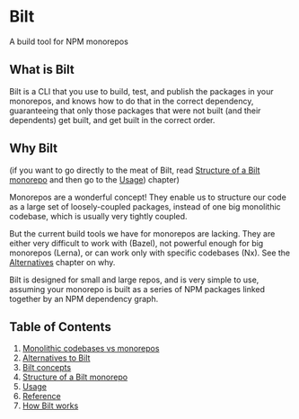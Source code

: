 <!-- markdownlint-disable MD033 -->
# Bilt

A build tool for NPM monorepos

## What is Bilt

Bilt is a CLI that you use to build, test, and publish the packages
in your monorepos, and knows how to do that in the correct dependency, guaranteeing that only
those packages that were not built (and their dependents) get built, and get built in the correct
order.

## Why Bilt

(if you want to go directly to the meat of Bilt, read
[Structure of a Bilt monorepo](./docs/monorepo-structure.md) and then
go to the [Usage](./docs/usage.md)) chapter)

Monorepos are a wonderful concept! They enable us to structure our code as a large set of
loosely-coupled packages, instead of one big monolithic codebase, which is usually very
tightly coupled.

But the current build tools we have for monorepos are lacking. They are either very difficult
to work with (Bazel), not powerful enough for big monorepos (Lerna), or can work only with
specific codebases (Nx). See the [Alternatives](./docs/alternatives.md) chapter on why.

Bilt is designed for small and large repos, and is very simple to use, assuming your
monorepo is built as a series of NPM packages linked together by an NPM dependency graph.

## Table of Contents

1. [Monolithic codebases vs monorepos](./docs/monolithic-vs-monorepos.md)
1. [Alternatives to Bilt](./docs/alternatives.md)
1. [Bilt concepts](./docs/concepts.md)
1. [Structure of a Bilt monorepo](./docs/monorepo-structure.md)
1. [Usage](./docs/usage.md)
1. [Reference](./docs/reference.md)
1. [How Bilt works](./docs/how-bilt-works.md)
